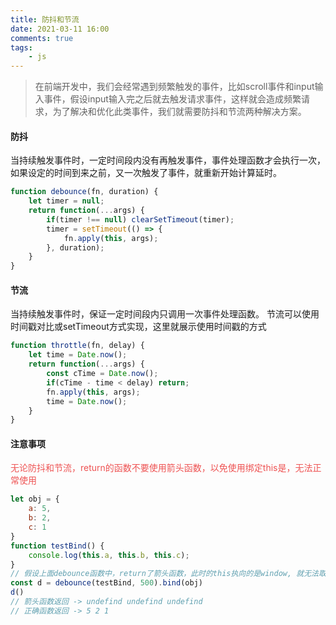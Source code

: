 ```yaml
---
title: 防抖和节流
date: 2021-03-11 16:00
comments: true
tags:
    - js
---
```


> 在前端开发中，我们会经常遇到频繁触发的事件，比如scroll事件和input输入事件，假设input输入完之后就去触发请求事件，这样就会造成频繁请求，为了解决和优化此类事件，我们就需要防抖和节流两种解决方案。
<!-- more -->

#### 防抖
当持续触发事件时，一定时间段内没有再触发事件，事件处理函数才会执行一次，如果设定的时间到来之前，又一次触发了事件，就重新开始计算延时。

```javascript
function debounce(fn, duration) {
    let timer = null;
    return function(...args) {
        if(timer !== null) clearSetTimeout(timer);
        timer = setTimeout(() => {
            fn.apply(this, args);
        }, duration);
    }
}
```

#### 节流
当持续触发事件时，保证一定时间段内只调用一次事件处理函数。
节流可以使用时间戳对比或setTimeout方式实现，这里就展示使用时间戳的方式

```javascript
function throttle(fn, delay) {
    let time = Date.now();
    return function(...args) {
        const cTime = Date.now();
        if(cTime - time < delay) return;
        fn.apply(this, args);
        time = Date.now();
    }
}
```

#### 注意事项
<font color=#ee5353>无论防抖和节流，return的函数不要使用箭头函数，以免使用绑定this是，无法正常使用</font>

```javascript
let obj = {
    a: 5,
    b: 2,
    c: 1
}
function testBind() {
    console.log(this.a, this.b, this.c);
}
// 假设上面debounce函数中，return了箭头函数，此时的this执向的是window, 就无法取到正确的this
const d = debounce(testBind, 500).bind(obj)
d()
// 箭头函数返回 -> undefind undefind undefind
// 正确函数返回 -> 5 2 1
```